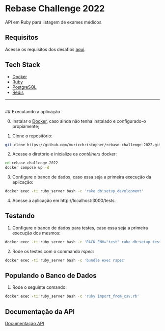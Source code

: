 # Rebase Challenge 2022

API em Ruby para listagem de exames médicos.

## Requisitos

Acesse os requisitos dos desafios [aqui](docs/challenge_instructions.md).

## Tech Stack

- [Docker](https://www.docker.com/)
- [Ruby](https://www.ruby-lang.org/pt/)
- [PostgreSQL](https://www.postgresql.org/)
- [Redis](https://redis.io/)

<hr>
<br/>
## Executando a aplicação

0. Instalar o [Docker](https://docs.docker.com/engine/install/), caso ainda não tenha instalado e configurado-o propiamente;

1. Clone o repositório:

```bash
git clone https://github.com/muricchristopher/rebase-challenge-2022.git
```

2. Acesse o diretório e inicialize os _contêiners_ docker:

```bash
cd rebase-challenge-2022
docker compose up -d
```

3. Configure o banco de dados, caso essa seja a primeira execução da aplicação:

```bash
docker exec -ti ruby_server bash -c 'rake db:setup_development'
```

4. Acesse a aplicação em http://localhost:3000/tests.

## Testando

1. Configure o banco de dados para testes, caso essa seja a primeira execução dos mesmos:

```bash
docker exec -ti ruby_server bash -c 'RACK_ENV="test" rake db:setup_test'
```

2. Rode os testes com o commando _rspec_:

```bash
docker exec -ti ruby_server bash -c 'bundle exec rspec'
```

## Populando o Banco de Dados

1. Rode o seguinte comando:

```bash
docker exec -ti ruby_server bash -c 'ruby import_from_csv.rb'
```

## Documentação da API

[Documentação API](docs/api.md)
